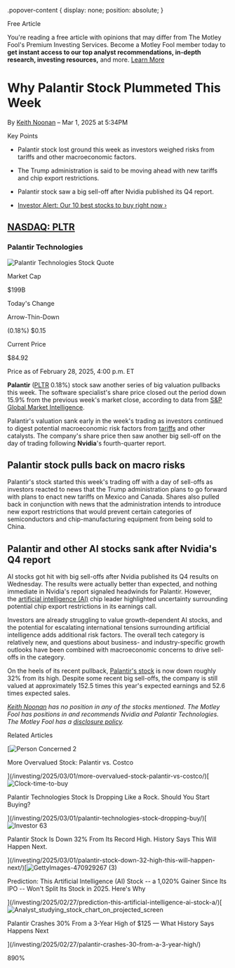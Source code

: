 .popover-content { display: none; position: absolute; }

Free Article[](#)

You're reading a free article with opinions that may differ from The Motley Fool's Premium Investing Services. Become a Motley Fool member today to **get instant access to our top analyst recommendations, in-depth research, investing resources,** and more. [Learn More](https://www.fool.com/mms/mark/op-free-tbox-art)

Why Palantir Stock Plummeted This Week
======================================

By [Keith Noonan](/author/6956/) – Mar 1, 2025 at 5:34PM

Key Points

*   Palantir stock lost ground this week as investors weighed risks from tariffs and other macroeconomic factors.
    
*   The Trump administration is said to be moving ahead with new tariffs and chip export restrictions.
    
*   Palantir stock saw a big sell-off after Nvidia published its Q4 report.
    
*   [Investor Alert: Our 10 best stocks to buy right now ›](https://www.fool.com/mms/mark/e-sa-nonbbn-kp?aid=10969&source=isaedikp0000035)
    

[NASDAQ: PLTR](/quote/nasdaq/pltr/)
-----------------------------------

### Palantir Technologies

![Palantir Technologies Stock Quote](https://g.foolcdn.com/art/companylogos/mark/PLTR.png)

Market Cap

$199B

Today's Change

Arrow-Thin-Down

(0.18%) $0.15

Current Price

$84.92

Price as of February 28, 2025, 4:00 p.m. ET

**Palantir** ([PLTR](/quote/nasdaq/pltr/) 0.18%) stock saw another series of big valuation pullbacks this week. The software specialist's share price closed out the period down 15.9% from the previous week's market close, according to data from [S&P Global Market Intelligence](http://marketintelligence.spglobal.com/).

Palantir's valuation sank early in the week's trading as investors continued to digest potential macroeconomic risk factors from [tariffs](https://www.fool.com/terms/t/tariffs/) and other catalysts. The company's share price then saw another big sell-off on the day of trading following **Nvidia**'s fourth-quarter report.

Palantir stock pulls back on macro risks
----------------------------------------

Palantir's stock started this week's trading off with a day of sell-offs as investors reacted to news that the Trump administration plans to go forward with plans to enact new tariffs on Mexico and Canada. Shares also pulled back in conjunction with news that the administration intends to introduce new export restrictions that would prevent certain categories of semiconductors and chip-manufacturing equipment from being sold to China.

Palantir and other AI stocks sank after Nvidia's Q4 report
----------------------------------------------------------

AI stocks got hit with big sell-offs after Nvidia published its Q4 results on Wednesday. The results were actually better than expected, and nothing immediate in Nvidia's report signaled headwinds for Palantir. However, the [artificial intelligence (AI)](https://www.fool.com/investing/stock-market/market-sectors/information-technology/ai-stocks/) chip leader highlighted uncertainty surrounding potential chip export restrictions in its earnings call.

Investors are already struggling to value growth-dependent AI stocks, and the potential for escalating international tensions surrounding artificial intelligence adds additional risk factors. The overall tech category is relatively new, and questions about business- and industry-specific growth outlooks have been combined with macroeconomic concerns to drive sell-offs in the category.

On the heels of its recent pullback, [Palantir's stock](https://www.fool.com/investing/how-to-invest/stocks/how-to-invest-in-palantir-technologies-stock/) is now down roughly 32% from its high. Despite some recent big sell-offs, the company is still valued at approximately 152.5 times this year's expected earnings and 52.6 times expected sales.

_[Keith Noonan](https://www.fool.com/author/6956/) has no position in any of the stocks mentioned. The Motley Fool has positions in and recommends Nvidia and Palantir Technologies. The Motley Fool has a [disclosure policy](https://www.fool.com/legal/fool-disclosure-policy/)._

Related Articles

[![Person Concerned 2](https://g.foolcdn.com/image/?url=https%3A%2F%2Fg.foolcdn.com%2Feditorial%2Fimages%2F809010%2Fperson-concerned-2.jpg&op=resize&w=92&h=52)

More Overvalued Stock: Palantir vs. Costco

](/investing/2025/03/01/more-overvalued-stock-palantir-vs-costco/)[![Clock-time-to-buy](https://g.foolcdn.com/image/?url=https%3A%2F%2Fg.foolcdn.com%2Feditorial%2Fimages%2F809033%2Fclock-time-to-buy.jpg&op=resize&w=92&h=52)

Palantir Technologies Stock Is Dropping Like a Rock. Should You Start Buying?

](/investing/2025/03/01/palantir-technologies-stock-dropping-buy/)[![Investor 63](https://g.foolcdn.com/image/?url=https%3A%2F%2Fg.foolcdn.com%2Feditorial%2Fimages%2F809429%2Finvestor-63.jpg&op=resize&w=92&h=52)

Palantir Stock Is Down 32% From Its Record High. History Says This Will Happen Next.

](/investing/2025/03/01/palantir-stock-down-32-high-this-will-happen-next/)[![GettyImages-470929267 (3)](https://g.foolcdn.com/image/?url=https%3A%2F%2Fg.foolcdn.com%2Feditorial%2Fimages%2F808578%2Fgettyimages-470929267-3.jpg&op=resize&w=92&h=52)

Prediction: This Artificial Intelligence (AI) Stock -- a 1,020% Gainer Since Its IPO -- Won't Split Its Stock in 2025. Here's Why

](/investing/2025/02/27/prediction-this-artificial-intelligence-ai-stock-a/)[![Analyst_studying_stock_chart_on_projected_screen](https://g.foolcdn.com/image/?url=https%3A%2F%2Fg.foolcdn.com%2Feditorial%2Fimages%2F808551%2Fanalyst_studying_stock_chart_on_projected_screen.jpg&op=resize&w=92&h=52)

Palantir Crashes 30% From a 3-Year High of $125 — What History Says Happens Next

](/investing/2025/02/27/palantir-crashes-30-from-a-3-year-high/)

890%
